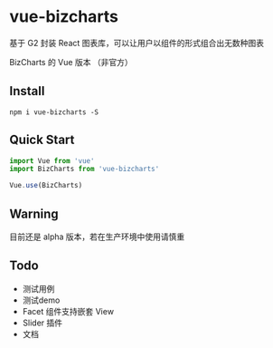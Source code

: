 # vue-bizcharts

基于 G2 封装 React 图表库，可以让用户以组件的形式组合出无数种图表 

BizCharts 的 Vue 版本 （非官方）


## Install
```
npm i vue-bizcharts -S
```

## Quick Start
``` javascript
import Vue from 'vue'
import BizCharts from 'vue-bizcharts'

Vue.use(BizCharts)
```

## Warning
目前还是 alpha 版本，若在生产环境中使用请慎重

## Todo
* 测试用例
* 测试demo
* Facet 组件支持嵌套 View
* Slider 插件
* 文档